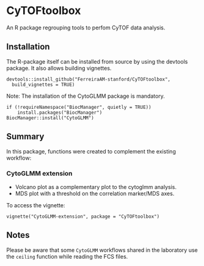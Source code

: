 # CyTOFtoolbox

An R package regrouping tools to perfom CyTOF data analysis.

## Installation

The R-package itself can be installed from source by using the devtools package. 
It also allows building vignettes.

```
devtools::install_github("FerreiraAM-stanford/CyTOFtoolbox",
  build_vignettes = TRUE)
```

Note: The installation of the CytoGLMM package is mandatory.

```
if (!requireNamespace("BiocManager", quietly = TRUE))
    install.packages("BiocManager")
BiocManager::install("CytoGLMM")
```

## Summary

In this package, functions were created to complement the existing 
workflow:

### CytoGLMM extension

- Volcano plot as a complementary plot to the cytoglmm analysis.
- MDS plot with a threshold on the correlation marker/MDS axes.

To access the vignette: 

```
vignette("CytoGLMM-extension", package = "CyTOFtoolbox")
```

## Notes

Please be aware that some `CytoGLMM` workflows shared in the laboratory use the 
`ceiling` function while reading the FCS files.
